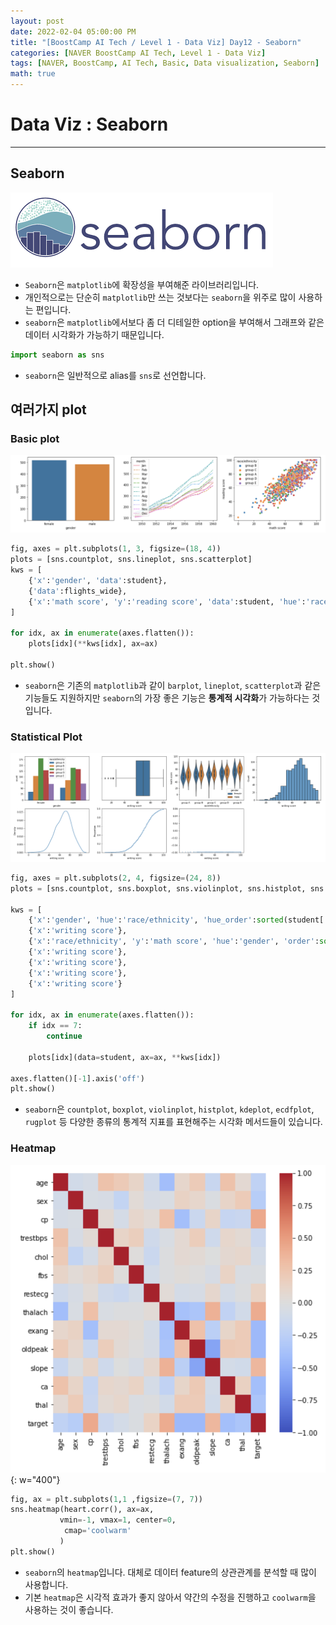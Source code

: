 ```yaml
---
layout: post
date: 2022-02-04 05:00:00 PM
title: "[BoostCamp AI Tech / Level 1 - Data Viz] Day12 - Seaborn"
categories: [NAVER BoostCamp AI Tech, Level 1 - Data Viz]
tags: [NAVER, BoostCamp, AI Tech, Basic, Data visualization, Seaborn]
math: true
---
```

# Data Viz : Seaborn

---

## Seaborn

![](/image/boostcamp/viz/seaborn.png)

- `Seaborn`은 `matplotlib`에 확장성을 부여해준 라이브러리입니다.
- 개인적으로는 단순히 `matplotlib`만 쓰는 것보다는 `seaborn`을 위주로 많이 사용하는 편입니다.
- `seaborn`은 `matplotlib`에서보다 좀 더 디테일한 option을 부여해서 그래프와 같은 데이터 시각화가 가능하기 때문입니다.

```python
import seaborn as sns
```

- `seaborn`은 일반적으로 alias를 `sns`로 선언합니다.

## 여러가지 plot

### Basic plot

![](/image/boostcamp/viz/basic_plot.png)

```python
fig, axes = plt.subplots(1, 3, figsize=(18, 4))
plots = [sns.countplot, sns.lineplot, sns.scatterplot]
kws = [
    {'x':'gender', 'data':student},
    {'data':flights_wide},
    {'x':'math score', 'y':'reading score', 'data':student, 'hue':'race/ethnicity',}
]

for idx, ax in enumerate(axes.flatten()):
    plots[idx](**kws[idx], ax=ax)
    
plt.show()
```

- `seaborn`은 기존의 `matplotlib`과 같이 `barplot`, `lineplot`, `scatterplot`과 같은 기능들도 지원하지만 `seaborn`의 가장 좋은 기능은 **통계적 시각화**가 가능하다는 것입니다.

### Statistical Plot

![](/image/boostcamp/viz/seaborn2.png)

```python
fig, axes = plt.subplots(2, 4, figsize=(24, 8))
plots = [sns.countplot, sns.boxplot, sns.violinplot, sns.histplot, sns.kdeplot, sns.ecdfplot, sns.rugplot]

kws = [
    {'x':'gender', 'hue':'race/ethnicity', 'hue_order':sorted(student['race/ethnicity'].unique()) },
    {'x':'writing score'},
    {'x':'race/ethnicity', 'y':'math score', 'hue':'gender', 'order':sorted(student['race/ethnicity'].unique())},
    {'x':'writing score'},
    {'x':'writing score'},
    {'x':'writing score'},
    {'x':'writing score'}
]

for idx, ax in enumerate(axes.flatten()):
    if idx == 7:
        continue
    
    plots[idx](data=student, ax=ax, **kws[idx])

axes.flatten()[-1].axis('off')
plt.show()
```

- `seaborn`은 `countplot`, `boxplot`, `violinplot`, `histplot`, `kdeplot`, `ecdfplot`, `rugplot` 등 다양한 종류의 통계적 지표를 표현해주는 시각화 메서드들이 있습니다.

### Heatmap

![](/image/boostcamp/viz/heatmap.png){: w="400"}

```python
fig, ax = plt.subplots(1,1 ,figsize=(7, 7))
sns.heatmap(heart.corr(), ax=ax,
           vmin=-1, vmax=1, center=0,
            cmap='coolwarm'
           )
plt.show()
```

- `seaborn`의 `heatmap`입니다. 대체로 데이터 feature의 상관관계를 분석할 때 많이 사용합니다.
- 기본 `heatmap`은 시각적 효과가 좋지 않아서 약간의 수정을 진행하고 `coolwarm`을 사용하는 것이 좋습니다.
